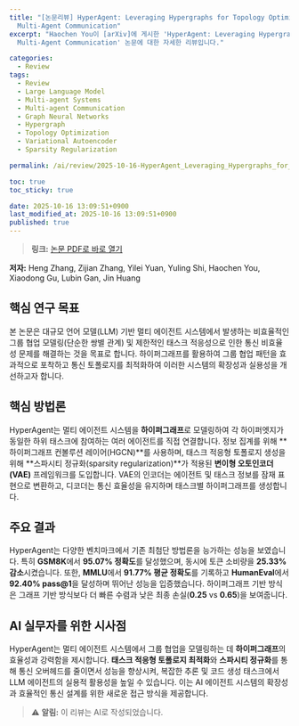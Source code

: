 ```yaml
---
title: "[논문리뷰] HyperAgent: Leveraging Hypergraphs for Topology Optimization in
  Multi-Agent Communication"
excerpt: "Haochen You이 [arXiv]에 게시한 'HyperAgent: Leveraging Hypergraphs for Topology Optimization in
  Multi-Agent Communication' 논문에 대한 자세한 리뷰입니다."

categories:
  - Review
tags:
  - Review
  - Large Language Model
  - Multi-agent Systems
  - Multi-agent Communication
  - Graph Neural Networks
  - Hypergraph
  - Topology Optimization
  - Variational Autoencoder
  - Sparsity Regularization

permalink: /ai/review/2025-10-16-HyperAgent_Leveraging_Hypergraphs_for_Topology_Optimization_in_Multi-Agent_Communication/

toc: true
toc_sticky: true

date: 2025-10-16 13:09:51+0900
last_modified_at: 2025-10-16 13:09:51+0900
published: true
---
```

> **링크:** [논문 PDF로 바로 열기](https://arxiv.org/abs/2510.10611)

**저자:** Heng Zhang, Zijian Zhang, Yilei Yuan, Yuling Shi, Haochen You, Xiaodong Gu, Lubin Gan, Jin Huang



## 핵심 연구 목표
본 논문은 대규모 언어 모델(LLM) 기반 멀티 에이전트 시스템에서 발생하는 비효율적인 그룹 협업 모델링(단순한 쌍별 관계) 및 제한적인 태스크 적응성으로 인한 통신 비효율성 문제를 해결하는 것을 목표로 합니다. 하이퍼그래프를 활용하여 그룹 협업 패턴을 효과적으로 포착하고 통신 토폴로지를 최적화하여 이러한 시스템의 확장성과 실용성을 개선하고자 합니다.

## 핵심 방법론
HyperAgent는 멀티 에이전트 시스템을 **하이퍼그래프**로 모델링하여 각 하이퍼엣지가 동일한 하위 태스크에 참여하는 여러 에이전트를 직접 연결합니다. 정보 집계를 위해 **하이퍼그래프 컨볼루션 레이어(HGCN)**를 사용하며, 태스크 적응형 토폴로지 생성을 위해 **스파시티 정규화(sparsity regularization)**가 적용된 **변이형 오토인코더(VAE)** 프레임워크를 도입합니다. VAE의 인코더는 에이전트 및 태스크 정보를 잠재 표현으로 변환하고, 디코더는 통신 효율성을 유지하며 태스크별 하이퍼그래프를 생성합니다.

## 주요 결과
HyperAgent는 다양한 벤치마크에서 기존 최첨단 방법론을 능가하는 성능을 보였습니다. 특히 **GSM8K**에서 **95.07% 정확도**를 달성했으며, 동시에 토큰 소비량을 **25.33% 감소**시켰습니다. 또한, **MMLU**에서 **91.77% 평균 정확도**를 기록하고 **HumanEval**에서 **92.40% pass@1**을 달성하며 뛰어난 성능을 입증했습니다. 하이퍼그래프 기반 방식은 그래프 기반 방식보다 더 빠른 수렴과 낮은 최종 손실(**0.25** vs **0.65**)을 보여줍니다.

## AI 실무자를 위한 시사점
HyperAgent는 멀티 에이전트 시스템에서 그룹 협업을 모델링하는 데 **하이퍼그래프**의 효율성과 강력함을 제시합니다. **태스크 적응형 토폴로지 최적화**와 **스파시티 정규화**를 통해 통신 오버헤드를 줄이면서 성능을 향상시켜, 복잡한 추론 및 코드 생성 태스크에서 LLM 에이전트의 실용적 활용성을 높일 수 있습니다. 이는 AI 에이전트 시스템의 확장성과 효율적인 통신 설계를 위한 새로운 접근 방식을 제공합니다.

> ⚠️ **알림:** 이 리뷰는 AI로 작성되었습니다.